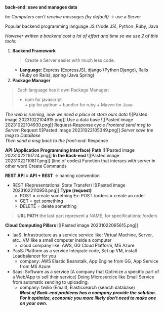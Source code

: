 **back-end: save and manages data**

*bc Computers can't receive messages (by default)* -> use a Server

Popular backend programming language
	JS (Node JS), Python ,Ruby, Java

*However written a backend cost a lot of effort and time so we use 2 of this tools:*
1. **Backend Framework**
	>Create a Server easier with much less code.
	+ **Language**: Express (ExpressJS), django (Python Django), Rails (Ruby on Rails), spring (Java Spring)
2. **Package Manager**
> Each language has it own Package Manager:
> + npm for javascript 	
	+ pip for python
	+ bundler for ruby
	+ Maven for Java

*The web is running, now we need a place ot store ours data*
![[Pasted image 20231022104915.png]]
	Use a data base
![[Pasted image 20231022104930.png]]
Request-Response cycle
	*Frontend send msg to Server*: Request
![[Pasted image 20231022105349.png]]
*Server save the msg to DataBase*  
	 *Then send a msg back to the front-end*: Response 

 
 **API (Application Programming Interface)** 
**Path** 
	![[Pasted image 20231022110724.png]]
**In the Back-end**
	![[Pasted image 20231022110817.png]]
	 (line of codes) Function that interacs with server in other word Create Commands

**REST API = API + REST**   -> naming comvention
+ REST (Representational State Transfer)
	![[Pasted image 20231022110950.png]]
	 **Type (request)**
	+ POST = create something
		Ex: POST /orders = create an order
	+ GET = get something
	+ DELETE = delete something
> 	**URL PATH**
> 		the last part represent a NAME, for specifications:  /orders


**Cloud Computing Pillars**
![[Pasted image 20231022095615.png]]
+ IaaS: Infrastructure as a service
		service like: Virtual Machine, Server, etc..
		VM like a small computer inside a computer
	+ cloud company like: AWS, GG Cloud Platform, MS Azure 
+ PasS: Platform as a service 
		Integrate code, Set up VM, install Loadbalancer for you  
	+ company: AWS Elastic Beanstalk, App Engine from GG, App Service from MS Azure 
+ Saas: Software as a service (A company that Optimize a specific part of a Web/App to sell their service)
		Doing Microsercice like Email Service from automatic sending to uploading. 
	+ company: twilio (Email), Elasticsearch (search database)  
***Most of Back-end problems has a company provide the solution. For it optimize, economic you more likely don't need to make one on your own.*** 

